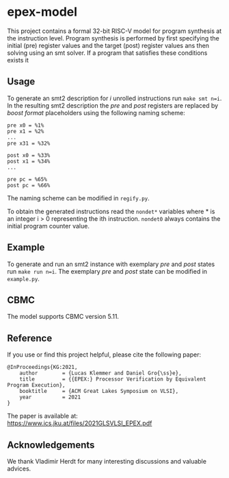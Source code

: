 # epex-model
This project contains a formal 32-bit RISC-V model for program synthesis at the instruction level.
Program synthesis is performed by first specifying the initial (pre) register values and the target (post) register values
ans then solving using an smt solver. If a program that satisfies these conditions exists it 

## Usage
To generate an smt2 description for *i* unrolled instructions run `make smt n=i`.
In the resulting smt2 description the *pre* and *post* registers are replaced by *boost format* placeholders using
the following naming scheme:
```
pre x0 = %1%
pre x1 = %2%
...
pre x31 = %32%

post x0 = %33%
post x1 = %34%
...

pre pc = %65%
post pc = %66%
```

The naming scheme can be modified in `regify.py`.

To obtain the generated instructions read the `nondet*` variables where * is an integer i > 0 representing the ith instruction.
`nondet0` always contains the initial program counter value.

## Example
To generate and run an smt2 instance with exemplary *pre* and *post* states run `make run n=i`.
The exemplary *pre* and *post* state can be modified in `example.py`.

## CBMC
The model supports CBMC version 5.11.

## Reference
If you use or find this project helpful, please cite the following paper:

```
@InProceedings{KG:2021,
    author        = {Lucas Klemmer and Daniel Gro{\ss}e},
    title         = {{EPEX:} Processor Verification by Equivalent Program Execution},
    booktitle     = {ACM Great Lakes Symposium on VLSI},
    year          = 2021
}
```

The paper is available at: https://www.ics.jku.at/files/2021GLSVLSI_EPEX.pdf


## Acknowledgements
We thank Vladimir Herdt for many interesting discussions and valuable advices.

